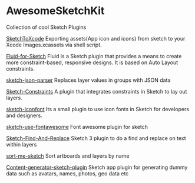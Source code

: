 # AwesomeSketchKit
Collection of cool Sketch Plugins

[SketchToXcode](https://github.com/gliyao/SketchToXcode)
Exporting assets(App icon and icons) from sketch to your Xcode Images.xcassets via shell script.

[Fluid-for-Sketch](https://github.com/matt-curtis/Fluid-for-Sketch)
Fluid is a Sketch plugin that provides a means to create more constraint-based, responsive designs. It is based on Auto Layout constraints.

[sketch-json-parser](https://github.com/kvendrik/sketch-json-parser)
Replaces layer values in groups with JSON data

[Sketch-Constraints](https://github.com/bouchenoiremarc/Sketch-Constraints)
A plugin that integrates constraints in Sketch to lay out layers.

[sketch-iconfont](https://github.com/keremciu/sketch-iconfont)
Its a small plugin to use icon fonts in Sketch for developers and designers.

[sketch-use-fontawesome](https://github.com/keremciu/sketch-use-fontawesome)
Font awesome plugin for sketch

[Sketch-Find-And-Replace](https://github.com/mscodemonkey/Sketch-Find-And-Replace)
Sketch 3 plugin to do a find and replace on text within layers

[sort-me-sketch](https://github.com/romashamin/sort-me-sketch)
Sort artboards and layers by name

[Content-generator-sketch-plugin](https://github.com/timuric/Content-generator-sketch-plugin)
Sketch app plugin for generating dummy data such as avatars, names, photos, geo data etc
